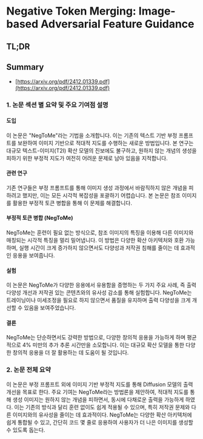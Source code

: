 # Negative Token Merging: Image-based Adversarial Feature Guidance
## TL;DR
## Summary
- [https://arxiv.org/pdf/2412.01339.pdf](https://arxiv.org/pdf/2412.01339.pdf)

### 1. 논문 섹션 별 요약 및 주요 기여점 설명

#### 도입
이 논문은 "NegToMe"라는 기법을 소개합니다. 이는 기존의 텍스트 기반 부정 프롬프트를 보완하여 이미지 기반으로 적대적 지도를 수행하는 새로운 방법입니다. 본 연구는 대규모 텍스트-이미지(T2I) 확산 모델의 진보에도 불구하고, 원하지 않는 개념의 생성을 피하기 위한 부정적 지도가 여전히 어려운 문제로 남아 있음을 지적합니다.

#### 관련 연구
기존 연구들은 부정 프롬프트를 통해 이미지 생성 과정에서 바람직하지 않은 개념을 피하려고 했지만, 이는 모든 시각적 복잡성을 포괄하기 어렵습니다. 본 논문은 참조 이미지를 활용한 부정적 토큰 병합을 통해 이 문제를 해결합니다.

#### 부정적 토큰 병합 (NegToMe)
NegToMe는 훈련이 필요 없는 방식으로, 참조 이미지의 특징을 이용해 다른 이미지와 매칭되는 시각적 특징을 멀리 밀어냅니다. 이 방법은 다양한 확산 아키텍처와 호환 가능하며, 실행 시간이 크게 증가하지 않으면서도 다양성과 저작권 침해를 줄이는 데 효과적인 응용을 보여줍니다.

#### 실험
이 논문은 NegToMe가 다양한 응용에서 유용함을 증명하는 두 가지 주요 사례, 즉 출력 다양성 개선과 저작권 있는 콘텐츠와의 유사성 감소를 통해 실험합니다. NegToMe는 트레이닝이나 미세조정을 필요로 하지 않으면서 품질을 유지하며 출력 다양성을 크게 개선할 수 있음을 보여주었습니다.

#### 결론
NegToMe는 단순하면서도 강력한 방법으로, 다양한 창의적 응용을 가능하게 하며 평균적으로 4% 미만의 추가 추론 시간만을 소모합니다. 이는 대규모 확산 모델을 통한 다양한 창의적 응용을 더 잘 활용하는 데 도움이 될 것입니다.

### 2. 논문 전체 요약
이 논문은 부정 프롬프트 외에 이미지 기반 부정적 지도를 통해 Diffusion 모델의 출력 개선을 목표로 한다. 주요 기여는 NegToMe라는 방법론을 제안하여, 적대적 지도를 통해 생성 이미지는 원하지 않는 개념을 피하면서, 동시에 다채로운 출력을 가능하게 하였다. 이는 기존의 방식과 달리 훈련 없이도 쉽게 적용될 수 있으며, 특히 저작권 문제와 다른 이미지와의 유사성을 줄이는 데 효과적이다. NegToMe는 다양한 확산 아키텍처에 쉽게 통합될 수 있고, 간단히 코드 몇 줄로 응용하여 사용자가 더 나은 이미지를 생성할 수 있도록 돕는다.